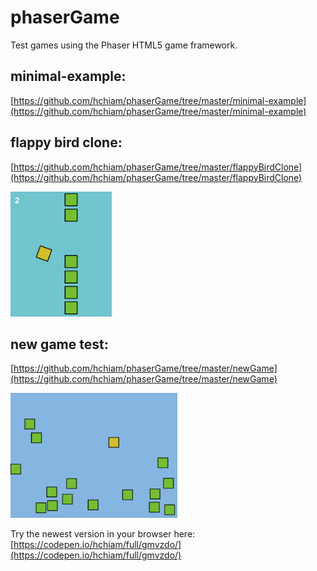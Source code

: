 # phaserGame
Test games using the Phaser HTML5 game framework.

## minimal-example:
[https://github.com/hchiam/phaserGame/tree/master/minimal-example](https://github.com/hchiam/phaserGame/tree/master/minimal-example)

## flappy bird clone:
[https://github.com/hchiam/phaserGame/tree/master/flappyBirdClone](https://github.com/hchiam/phaserGame/tree/master/flappyBirdClone)

<a target="_blank" href="https://codepen.io/hchiam/full/oYKxwY"><img src="https://github.com/hchiam/phaserGame/blob/master/Screenshot_flappyBirdClone.png" height="200" /></a>

## new game test:
[https://github.com/hchiam/phaserGame/tree/master/newGame](https://github.com/hchiam/phaserGame/tree/master/newGame)

<a target="_blank" href="https://codepen.io/hchiam/full/gmvzdo"><img src="https://github.com/hchiam/phaserGame/blob/master/Screenshot_newGame.png" height="200" /></a>

Try the newest version in your browser here:
[https://codepen.io/hchiam/full/gmvzdo/](https://codepen.io/hchiam/full/gmvzdo/)
